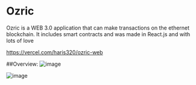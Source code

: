 # Ozric
Ozric is a WEB 3.0 application that can make transactions on the ethernet blockchain. It includes smart contracts and was made in React.js and with lots of love

https://vercel.com/haris320/ozric-web

##Overview: 
![image](https://user-images.githubusercontent.com/75679738/182300448-f21f6513-d236-4d34-93bf-fed0bd7ef23a.png)

![image](https://user-images.githubusercontent.com/75679738/182300872-3a762dfe-1632-4b00-aba7-9bb64587a5b7.png)

